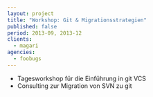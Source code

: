 ```yaml
---
layout: project
title: "Workshop: Git & Migrationsstrategien"
published: false
period: 2013-09, 2013-12
clients:
  - magari
agencies:
  - foobugs
---
```

- Tagesworkshop für die Einführung in git VCS
- Consulting zur Migration von SVN zu git
